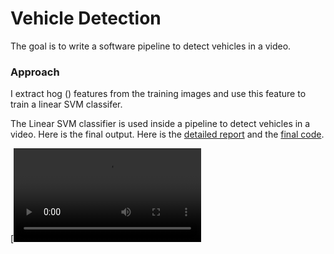 # Vehicle Detection

The goal is to write a software pipeline to detect vehicles in a video. 

### Approach

I extract hog () features from the training images and use this feature to train a linear SVM classifer.

The Linear SVM classifier is used inside a pipeline to detect vehicles in a video. Here is the final output. Here is the [detailed report](https://github.com/purnendu23/Vehicle-Detection/blob/master/final_report.md) and the [final code](https://github.com/purnendu23/Vehicle-Detection/blob/master/vehicle_detection.ipynb).


[![detected_vehicles](https://github.com/purnendu23/Vehicle-Detection/blob/master/test_video_out.mp4)


